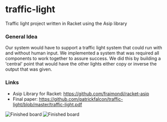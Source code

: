 # traffic-light
Traffic light project written in Racket using the Asip library

### General Idea
Our system would have to support a traffic light system that could run with and without human input. We implemented a system that was required all components to work together to assure success. We did this by building a 'central' point that would have the other lights either copy or inverse the output that was given.

### Links
- Asip Library for Racket: https://github.com/fraimondi/racket-asip
- Final paper: https://github.com/patrickfalcon/traffic-light/blob/master/traffic-light.pdf

![Finished board](https://i.imgur.com/lHdMZGg.jpg)
![Finished board](https://i.imgur.com/BX21N5O.jpg)
